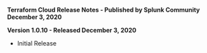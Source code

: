 **Terraform Cloud Release Notes - Published by Splunk Community December 3, 2020**


**Version 1.0.10 - Released December 3, 2020**

* Initial Release
